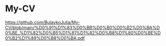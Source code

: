 # My-CV
https://github.com/BulavkoJulia/My-CV/blob/main/%D0%91%D1%83%D0%BB%D0%B0%D0%B2%D0%BA%D0%BE_%D1%82%D0%B5%D1%81%D1%82%D0%B8%D1%80%D0%BE%D0%B2%D1%89%D0%B8%D0%BA.pdf
